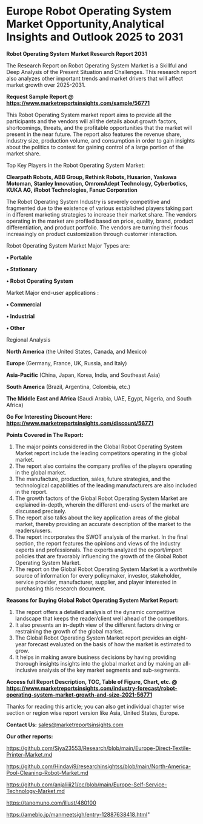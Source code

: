 # Europe Robot Operating System Market Opportunity,Analytical Insights and Outlook 2025 to 2031

<strong>Robot Operating System Market Research Report 2031</strong>

The Research Report on Robot Operating System Market is a Skillful and Deep Analysis of the Present Situation and Challenges. This research report also analyzes other important trends and market drivers that will affect market growth over 2025-2031.

<strong>Request Sample Report @ <a href=https://www.marketreportsinsights.com/sample/56771>https://www.marketreportsinsights.com/sample/56771</a></strong>

This Robot Operating System market report aims to provide all the participants and the vendors will all the details about growth factors, shortcomings, threats, and the profitable opportunities that the market will present in the near future. The report also features the revenue share, industry size, production volume, and consumption in order to gain insights about the politics to contest for gaining control of a large portion of the market share.

Top Key Players in the Robot Operating System Market:

<strong>Clearpath Robots, ABB Group, Rethink Robots, Husarion, Yaskawa Motoman, Stanley Innovation, OmromAdept Technology, Cyberbotics, KUKA AG, iRobot Technologies, Fanuc Corporation</strong>

The Robot Operating System Industry is severely competitive and fragmented due to the existence of various established players taking part in different marketing strategies to increase their market share. The vendors operating in the market are profiled based on price, quality, brand, product differentiation, and product portfolio. The vendors are turning their focus increasingly on product customization through customer interaction.

Robot Operating System Market Major Types are:

<strong>• Portable

• Stationary

• Robot Operating System</strong>

Market Major end-user applications :

<strong>• Commercial

• Industrial

• Other</strong>

Regional Analysis

</u><strong><b>North America</b></strong> (the United States, Canada, and Mexico)

<strong><b>Europe </b></strong>(Germany, France, UK, Russia, and Italy)

<strong><b>Asia-Pacific</b></strong> (China, Japan, Korea, India, and Southeast Asia)

<strong><b>South America</b></strong> (Brazil, Argentina, Colombia, etc.)

<strong><b>The Middle East and Africa</b></strong> (Saudi Arabia, UAE, Egypt, Nigeria, and South Africa)

<strong>Go For Interesting Discount Here: <a href=https://www.marketreportsinsights.com/discount/56771>https://www.marketreportsinsights.com/discount/56771</a></strong>

<strong>Points Covered in The Report:</strong>
<ol>
  <li>The major points considered in the Global Robot Operating System Market report include the leading competitors operating in the global market.</li>
  <li>The report also contains the company profiles of the players operating in the global market.</li>
  <li>The manufacture, production, sales, future strategies, and the technological capabilities of the leading manufacturers are also included in the report.</li>
  <li>The growth factors of the Global Robot Operating System Market are explained in-depth, wherein the different end-users of the market are discussed precisely.</li>
  <li>The report also talks about the key application areas of the global market, thereby providing an accurate description of the market to the readers/users.</li>
  <li>The report incorporates the SWOT analysis of the market. In the final section, the report features the opinions and views of the industry experts and professionals. The experts analyzed the export/import policies that are favorably influencing the growth of the Global Robot Operating System Market.</li>
  <li>The report on the Global Robot Operating System Market is a worthwhile source of information for every policymaker, investor, stakeholder, service provider, manufacturer, supplier, and player interested in purchasing this research document.</li>
</ol>
<strong>Reasons for Buying Global Robot Operating System Market Report:</strong>

<ol>
  <li>The report offers a detailed analysis of the dynamic competitive landscape that keeps the reader/client well ahead of the competitors.</li>
  <li>It also presents an in-depth view of the different factors driving or restraining the growth of the global market.</li>
  <li>The Global Robot Operating System Market report provides an eight-year forecast evaluated on the basis of how the market is estimated to grow.</li>
  <li>It helps in making aware business decisions by having providing thorough insights insights into the global market and by making an all-inclusive analysis of the key market segments and sub-segments.</li>
</ol>
<strong>Access full Report Description, TOC, Table of Figure, Chart, etc. @ <a href=https://www.marketreportsinsights.com/industry-forecast/robot-operating-system-market-growth-and-size-2021-56771>https://www.marketreportsinsights.com/industry-forecast/robot-operating-system-market-growth-and-size-2021-56771</a></strong>


Thanks for reading this article; you can also get individual chapter wise section or region wise report version like Asia, United States, Europe.

<strong>Contact Us:</strong>
sales@marketreportsinsights.com

<strong>Our other reports:</strong>

<a href=https://github.com/Siya23553/Research/blob/main/Europe-Direct-Textile-Printer-Market.md>https://github.com/Siya23553/Research/blob/main/Europe-Direct-Textile-Printer-Market.md</a>

<a href=https://github.com/Hindavi9/researchinsightss/blob/main/North-America-Pool-Cleaning-Robot-Market.md>https://github.com/Hindavi9/researchinsightss/blob/main/North-America-Pool-Cleaning-Robot-Market.md</a>

<a href=https://github.com/anjaliiii21/cc/blob/main/Europe-Self-Service-Technology-Market.md>https://github.com/anjaliiii21/cc/blob/main/Europe-Self-Service-Technology-Market.md</a>

<a href=https://tanomuno.com/illust/480100>https://tanomuno.com/illust/480100</a>

<a href=https://ameblo.jp/manmeetsigh/entry-12887638418.html>https://ameblo.jp/manmeetsigh/entry-12887638418.html</a>"
